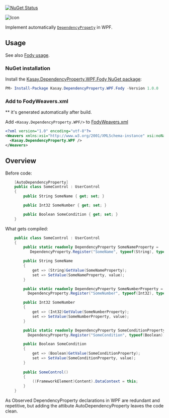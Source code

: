 [![NuGet Status](http://img.shields.io/nuget/v/PropertyChanged.Fody.svg?style=flat&max-age=86400)](https://www.nuget.org/packages/Kasay.DependencyProperty.WPF.Fody/)

![Icon](https://raw.githubusercontent.com/robinzevallos/Kasay.DependencyProperty.WPF.Fody/master/kasay_icon.png)
      
Implement automatically [`DependencyPropety`](https://docs.microsoft.com/en-us/dotnet/framework/wpf/advanced/how-to-implement-a-dependency-property) in WPF.

## Usage

See also [Fody usage](https://github.com/Fody/Fody#usage).

### NuGet installation

Install the [Kasay.DependencyProperty.WPF.Fody NuGet package](https://www.nuget.org/packages/Kasay.DependencyProperty.WPF.Fody/):

```powershell
PM> Install-Package Kasay.DependencyProperty.WPF.Fody -Version 1.0.0	
```
### Add to FodyWeavers.xml
** it's generated automatically after build.

Add `<Kasay.DependencyProperty.WPF/>` to [FodyWeavers.xml](https://github.com/Fody/Fody#add-fodyweaversxml)

```xml
<?xml version="1.0" encoding="utf-8"?>
<Weavers xmlns:xsi="http://www.w3.org/2001/XMLSchema-instance" xsi:noNamespaceSchemaLocation="FodyWeavers.xsd">
  <Kasay.DependencyProperty.WPF />
</Weavers>
```

## Overview

Before code:

```csharp
    [AutoDependencyProperty]
    public class SomeControl : UserControl
    {
        public String SomeName { get; set; }

        public Int32 SomeNumber { get; set; }

        public Boolean SomeCondition { get; set; }
    }
```

What gets compiled:

```csharp
    public class SomeControl : UserControl
    {
        public static readonly DependencyProperty SomeNameProperty =
           DependencyProperty.Register("SomeName", typeof(String), typeof(ExpectedControl));

        public String SomeName
        {
            get => (String)GetValue(SomeNameProperty);
            set => SetValue(SomeNameProperty, value);
        }

        public static readonly DependencyProperty SomeNumberProperty =
          DependencyProperty.Register("SomeNumber", typeof(Int32), typeof(ExpectedControl));

        public Int32 SomeNumber
        {
            get => (Int32)GetValue(SomeNumberProperty);
            set => SetValue(SomeNumberProperty, value);
        }

        public static readonly DependencyProperty SomeConditionProperty =
          DependencyProperty.Register("SomeCondition", typeof(Boolean), typeof(ExpectedControl));

        public Boolean SomeCondition
        {
            get => (Boolean)GetValue(SomeConditionProperty);
            set => SetValue(SomeConditionProperty, value);
        }
        
        public SomeControl()
        {
            ((FrameworkElement)Content).DataContext = this;
        }
    }
```
As Observed DependencyProperty declarations in WPF are redundant and repetitive, but adding the attibute AutoDependencyProperty leaves the code clean.
